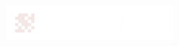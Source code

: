 <p align="center"><img src="./public/logo-dark.png" alt="logo" /></p>
<!-- <p align="center">Your go-to platform for discovering and contributing to Hacktoberfest projects</p> -->